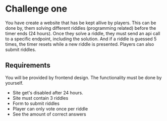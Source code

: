 # Challenge one

You have create a website that has be kept allive by players.
This can be done by, them solving different riddles (programming related) before the timer ends (24 hours).
Once they solve a riddle, they must send an api call to a specific endpoint, including the solution.
And if a riddle is guessed 5 times, the timer resets while a new riddle is presented. 
Players can also submit riddles.

## Requirements

You will be provided by frontend design. The functionality must be done by yourself.

- Site get's disabled after 24 hours.
- Site must contain 3 riddles
- Form to submit riddles
- Player can only vote once per riddle
- See the amount of correct answers



